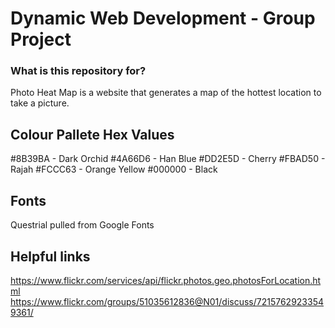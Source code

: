 # Dynamic Web Development - Group Project

### What is this repository for? 
Photo Heat Map is a website that generates a map of the hottest location to take a picture.

## Colour Pallete Hex Values
#8B39BA - Dark Orchid
#4A66D6 - Han Blue
#DD2E5D - Cherry 
#FBAD50 - Rajah 
#FCCC63 - Orange Yellow 
#000000 - Black

## Fonts 
Questrial pulled from Google Fonts

## Helpful links
https://www.flickr.com/services/api/flickr.photos.geo.photosForLocation.html
https://www.flickr.com/groups/51035612836@N01/discuss/72157629233549361/

